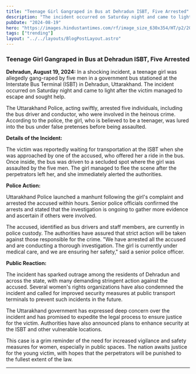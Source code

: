 ```yaml
---
title: "Teenage Girl Gangraped in Bus at Dehradun ISBT, Five Arrested"
description: "The incident occurred on Saturday night and came to light after the victim managed to escape and sought help."
pubDate: "2024-08-19"
hero: "https://images.hindustantimes.com/rf/image_size_630x354/HT/p2/2017/12/17/Pictures/government-nepal-buses-photo-proposed-dehradun-uttarakhand_f8dc1598-e337-11e7-814a-000c05070a4c.jpg"
tags: ["trending"]
layout: "../../layouts/BlogPostLayout.astro"
---
```

### Teenage Girl Gangraped in Bus at Dehradun ISBT, Five Arrested

**Dehradun, August 19, 2024:** In a shocking incident, a teenage girl was allegedly gang-raped by five men in a government bus stationed at the Interstate Bus Terminal (ISBT) in Dehradun, Uttarakhand. The incident occurred on Saturday night and came to light after the victim managed to escape and sought help.

The Uttarakhand Police, acting swiftly, arrested five individuals, including the bus driver and conductor, who were involved in the heinous crime. According to the police, the girl, who is believed to be a teenager, was lured into the bus under false pretenses before being assaulted.

**Details of the Incident:**

The victim was reportedly waiting for transportation at the ISBT when she was approached by one of the accused, who offered her a ride in the bus. Once inside, the bus was driven to a secluded spot where the girl was assaulted by the five men. The girl managed to flee the scene after the perpetrators left her, and she immediately alerted the authorities.

**Police Action:**

Uttarakhand Police launched a manhunt following the girl's complaint and arrested the accused within hours. Senior police officials confirmed the arrests and stated that the investigation is ongoing to gather more evidence and ascertain if others were involved.

The accused, identified as bus drivers and staff members, are currently in police custody. The authorities have assured that strict action will be taken against those responsible for the crime. "We have arrested all the accused and are conducting a thorough investigation. The girl is currently under medical care, and we are ensuring her safety," said a senior police officer.

**Public Reaction:**

The incident has sparked outrage among the residents of Dehradun and across the state, with many demanding stringent action against the accused. Several women's rights organizations have also condemned the incident and called for improved security measures at public transport terminals to prevent such incidents in the future.

The Uttarakhand government has expressed deep concern over the incident and has promised to expedite the legal process to ensure justice for the victim. Authorities have also announced plans to enhance security at the ISBT and other vulnerable locations.

This case is a grim reminder of the need for increased vigilance and safety measures for women, especially in public spaces. The nation awaits justice for the young victim, with hopes that the perpetrators will be punished to the fullest extent of the law.

---